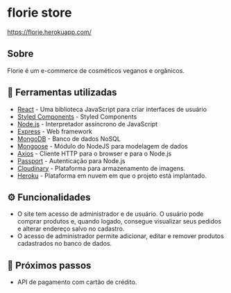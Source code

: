 # florie store
https://florie.herokuapp.com/

## Sobre
Florie é um e-commerce de cosméticos veganos e orgânicos.

## :wrench: Ferramentas utilizadas
- [React](https://reactjs.org/) - Uma biblioteca JavaScript para criar interfaces de usuário <br/>
- [Styled Components](https://reactjs.org/) - Styled Components </br>
- [Node.js](https://nodejs.org/en/) - Interpretador assíncrono de JavaScript <br/>
- [Express](https://expressjs.com/pt-br/) - Web framework <br/>
- [MongoDB](https://www.mongodb.com/) - Banco de dados NoSQL <br/>
- [Mongoose](https://www.mongodb.com/) -  Módulo do NodeJS para modelagem de dados <br/>
- [Axios](https://www.npmjs.com/package/axios) - Cliente HTTP para o browser e para o Node.js <br/>
- [Passport](http://www.passportjs.org/) - Autenticação para Node.js <br/>
- [Cloudinary](https://cloudinary.com/) - Plataforma para armazenamento de imagens. <br/>
- [Heroku](https://www.heroku.com/) - Plataforma em nuvem em que o projeto está implantado.<br/>

## :gear: Funcionalidades
- O site tem acesso de administrador e de usuário. O usuário pode comprar produtos e, quando logado, consegue visualizar seus pedidos e alterar endereço salvo no cadastro.
- O acesso de administrador permite adicionar, editar e remover produtos cadastrados no banco de dados.

## :pushpin: Próximos passos
- API de pagamento com cartão de crédito.
